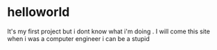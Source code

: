 # helloworld
It's my first project but i dont know what i'm doing . I will come this site when i was a computer engineer
i can be a stupid 
